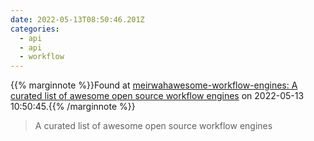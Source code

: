 ```yaml
---
date: 2022-05-13T08:50:46.201Z
categories:
  - api
  - api
  - workflow
---
```

{{% marginnote %}}Found at [meirwahawesome-workflow-engines: A curated list of awesome open source workflow engines](https://github.com/meirwah/awesome-workflow-engines) on 2022-05-13 10:50:45.{{% /marginnote %}}

> A curated list of awesome open source workflow engines

